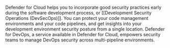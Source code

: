Defender for Cloud helps you to incorporate good security practices early during the software development process, or [[Development Security Operations (DevSecOps)]]. You can protect your code management environments and your code pipelines, and get insights into your development environment security posture from a single location. Defender for DevOps, a service available in Defender for Cloud, empowers security teams to manage DevOps security across multi-pipeline environments.